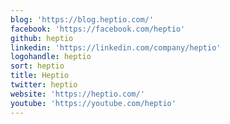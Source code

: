```yaml
---
blog: 'https://blog.heptio.com/'
facebook: 'https://facebook.com/heptio'
github: heptio
linkedin: 'https://linkedin.com/company/heptio'
logohandle: heptio
sort: heptio
title: Heptio
twitter: heptio
website: 'https://heptio.com/'
youtube: 'https://youtube.com/heptio'
---
```

